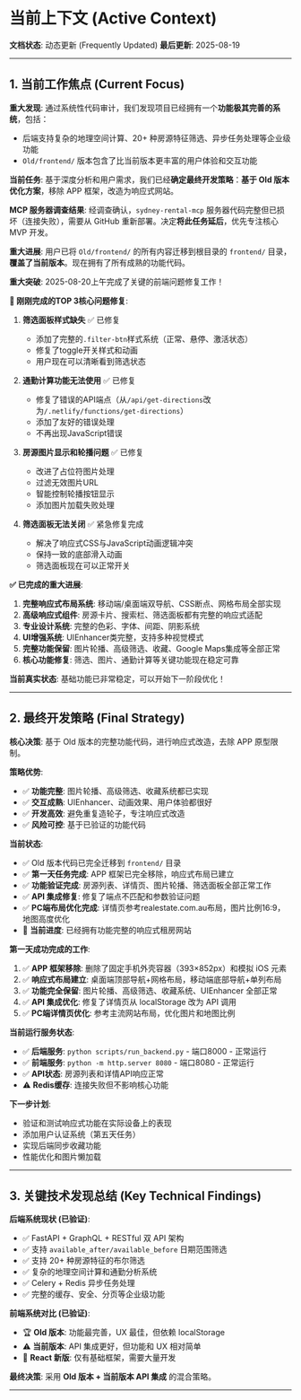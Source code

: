 # 当前上下文 (Active Context)

**文档状态**: 动态更新 (Frequently Updated)
**最后更新**: 2025-08-19

---

## 1. 当前工作焦点 (Current Focus)

**重大发现**: 通过系统性代码审计，我们发现项目已经拥有一个**功能极其完善的系统**，包括：
- 后端支持复杂的地理空间计算、20+ 种房源特征筛选、异步任务处理等企业级功能
- `Old/frontend/` 版本包含了比当前版本更丰富的用户体验和交互功能

**当前任务**: 基于深度分析和用户需求，我们已经**确定最终开发策略**：**基于 Old 版本优化方案**，移除 APP 框架，改造为响应式网站。

**MCP 服务器调查结果**: 经调查确认，`sydney-rental-mcp` 服务器代码完整但已损坏（连接失败），需要从 GitHub 重新部署。决定**将此任务延后**，优先专注核心 MVP 开发。

**重大进展**: 用户已将 `Old/frontend/` 的所有内容迁移到根目录的 `frontend/` 目录，**覆盖了当前版本**。现在拥有了所有成熟的功能代码。

**重大突破**: 2025-08-20上午完成了关键的前端问题修复工作！

**🎉 刚刚完成的TOP 3核心问题修复**:
1. **筛选面板样式缺失** ✅ 已修复
   - 添加了完整的`.filter-btn`样式系统（正常、悬停、激活状态）
   - 修复了toggle开关样式和动画
   - 用户现在可以清晰看到筛选状态
   
2. **通勤计算功能无法使用** ✅ 已修复  
   - 修复了错误的API端点（从`/api/get-directions`改为`/.netlify/functions/get-directions`）
   - 添加了友好的错误处理
   - 不再出现JavaScript错误
   
3. **房源图片显示和轮播问题** ✅ 已修复
   - 改进了占位符图片处理
   - 过滤无效图片URL
   - 智能控制轮播按钮显示
   - 添加图片加载失败处理

4. **筛选面板无法关闭** ✅ 紧急修复完成
   - 解决了响应式CSS与JavaScript动画逻辑冲突
   - 保持一致的底部滑入动画
   - 筛选面板现在可以正常开关

**✅ 已完成的重大进展**:
1. **完整响应式布局系统**: 移动端/桌面端双导航、CSS断点、网格布局全部实现
2. **高级响应式组件**: 房源卡片、搜索栏、筛选面板都有完整的响应式适配
3. **专业设计系统**: 完整的色彩、字体、间距、阴影系统
4. **UI增强系统**: UIEnhancer类完整，支持多种视觉模式
5. **完整功能保留**: 图片轮播、高级筛选、收藏、Google Maps集成等全部正常
6. **核心功能修复**: 筛选、图片、通勤计算等关键功能现在稳定可靠

**当前真实状态**: 基础功能已非常稳定，可以开始下一阶段优化！

---

## 2. 最终开发策略 (Final Strategy)

**核心决策**: 基于 Old 版本的完整功能代码，进行响应式改造，去除 APP 原型限制。

**策略优势**:
- ✅ **功能完整**: 图片轮播、高级筛选、收藏系统都已实现
- ✅ **交互成熟**: UIEnhancer、动画效果、用户体验都很好
- ✅ **开发高效**: 避免重复造轮子，专注响应式改造
- ✅ **风险可控**: 基于已验证的功能代码

**当前状态**:
- ✅ Old 版本代码已完全迁移到 `frontend/` 目录
- ✅ **第一天任务完成**: APP 框架已完全移除，响应式布局已建立
- ✅ **功能验证完成**: 房源列表、详情页、图片轮播、筛选面板全部正常工作
- ✅ **API 集成修复**: 修复了端点不匹配和参数验证问题
- ✅ **PC端布局优化完成**: 详情页参考realestate.com.au布局，图片比例16:9，地图高度优化
- 🎯 **当前进度**: 已经拥有功能完整的响应式租房网站

**第一天成功完成的工作**:
1.  ✅ **APP 框架移除**: 删除了固定手机外壳容器（393×852px）和模拟 iOS 元素
2.  ✅ **响应式布局建立**: 桌面端顶部导航+网格布局，移动端底部导航+单列布局
3.  ✅ **功能完全保留**: 图片轮播、高级筛选、收藏系统、UIEnhancer 全部正常
4.  ✅ **API 集成优化**: 修复了详情页从 localStorage 改为 API 调用
5.  ✅ **PC端详情页优化**: 参考主流网站布局，优化图片和地图比例

**当前运行服务状态**:
- ✅ **后端服务**: `python scripts/run_backend.py` - 端口8000 - 正常运行
- ✅ **前端服务**: `python -m http.server 8080` - 端口8080 - 正常运行
- ✅ **API状态**: 房源列表和详情API响应正常
- ⚠️ **Redis缓存**: 连接失败但不影响核心功能

**下一步计划**:
- 验证和测试响应式功能在实际设备上的表现
- 添加用户认证系统（第五天任务）
- 实现后端同步收藏功能
- 性能优化和图片懒加载

---

## 3. 关键技术发现总结 (Key Technical Findings)

**后端系统现状 (已验证)**:
- ✅ FastAPI + GraphQL + RESTful 双 API 架构
- ✅ 支持 `available_after/available_before` 日期范围筛选
- ✅ 支持 20+ 种房源特征的布尔筛选
- ✅ 复杂的地理空间计算和通勤分析系统
- ✅ Celery + Redis 异步任务处理
- ✅ 完整的缓存、安全、分页等企业级功能

**前端系统对比 (已验证)**:
- 🏆 **Old 版本**: 功能最完善，UX 最佳，但依赖 localStorage
- ⚠️ **当前版本**: API 集成更好，但功能和 UX 相对简单
- 🚧 **React 新版**: 仅有基础框架，需要大量开发

**最终决策**: 采用 **Old 版本 + 当前版本 API 集成** 的混合策略。

---
